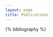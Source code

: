 ```yaml
---
layout: page
title: Publications
---
```


<div id="collapsible-bib">
</div>

<div id="collapsible-bib-gen">

{% bibliography %}

</div>

<!-- !! THIS MUST BE INCLUDED IN ANY FILE THAT CALLS `{{ bibliography }}` !! -->
<script type="text/javascript">
    // - Add pertinent css ----
    var styles = `
    /* COLLAPSIBLE ITEM STUFF */

    .collapsible-bib-entry {
        margin-bottom: 8px;
    }

    /* Style the button that is used to open and close the collapsible content */
    .collapsible-bib-btn {
        background-color: #4B6C86;
        color: white;
        cursor: pointer;
        padding: 8px;
        width: 100%;
        border: none;
        text-align: left;
        outline: none;
    }

    .collapsible-bib-authors {
        font-style: italic;
        font-size: 11pt;
    }
    .collapsible-bib-title {
        font-size: 14pt;
    }

    /* Add a background color to the button if it is clicked on (add the .active class with JS), and when you move the mouse over it (hover) */
    .collapsible-bib-btn:hover {
        background-color: #ccc;
    }

    .collapsible-bib-active {
        background-color: #204765;
    }

    /* Style the collapsible content. Note: hidden by default */
    .collapsible-bib-content {
        padding: 0 8px;
        display: none;
        overflow: hidden;
        background-color: #5d7a9151;
        color: black;
        max-height: 0;
        transition: max-height 0.2s ease-out;
    }

    /* Add icon  */
    .collapsible-bib-btn:after {
        content: url({{ "/images/cite.svg" | absolute_url }});
        color: white;
        float: right;
        margin-left: 5px;
        fill: none;
        -webkit-transition: -webkit-transform 1s ease-in-out;
        -ms-transition: -ms-transform 1s ease-in-out;
        transition: transform 1s ease-in-out;
    }

    .collapsible-bib-active:after,
    .collapsible-bib-btn:hover:after {
        transform: rotate(180deg);
        -ms-transform: rotate(180deg);
        -webkit-transform: rotate(180deg);
    }

    .collapsible-bib-active {
        fill: white;
    }
    `
    var styleSheet = document.createElement("style")
    styleSheet.type = "text/css"
    styleSheet.innerText = styles
    document.head.appendChild(styleSheet)


    // // - Extract Bib entries from list ----
    // var genDiv = document.getElementById("collapsible-bib-gen");
    // var outDiv = document.getElementById("collapsible-bib");
    // var all_entries = document.getElementsByClassName("collapsible-bib");
    // var headerElements = genDiv.getElementsByTagName("h2");
    
    // var headers = [];
    // for (var elem of headerElements) {
    //     headers.push(elem.textContent);
    // }
    // years.sort();

    // for (var y of years) {
    //     var year_entries = all_entries.getElementsByClassName("collapsible-bib-entry-year-"+y);
    //     var secDiv = document.createElement("div");
    //     secDiv.id = "collapsible-bib-section-year-"+y;
    //     secDiv.classList.push("collapsible-bib-section");
    //     outDiv.children.appendChild(secDiv);
    //     var secHeader = document.createElement("h2");
    //     secHeader.textContent = y;
    //     outDiv.children.appendChild(secHeader);
    //     for (var e of year_entries) {
    //         outDiv.children.appendChild(e);
    //     }
    // }
    // genDiv.innerHTML = '';


    // - Modify all pertinent collapsible elements ----
    var coll = document.getElementsByClassName("collapsible-bib-btn");
    var i;

    for (i = 0; i < coll.length; i++) {
        coll[i].addEventListener("click", function () {
            this.classList.toggle("collapsible-bib-active");
            var content = this.nextElementSibling;
            if (content.style.maxHeight) {
                content.style.maxHeight = null;
            } else {
                content.style.maxHeight = content.scrollHeight + "px";
            }
        });
    }
</script> 
